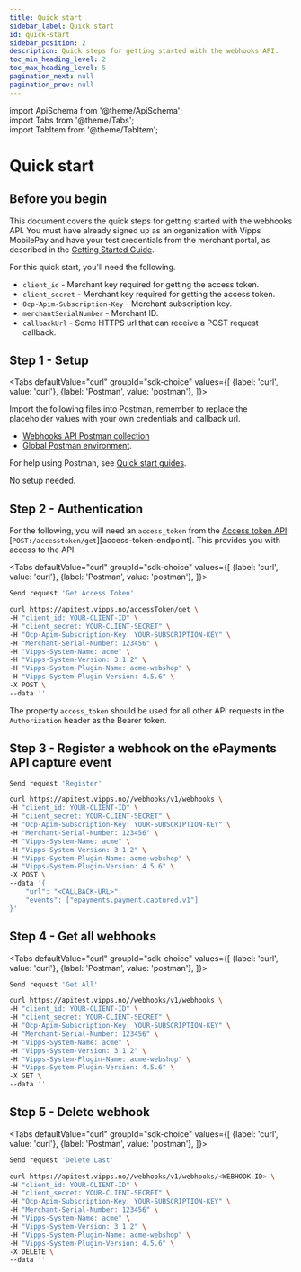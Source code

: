 ```yaml
---
title: Quick start
sidebar_label: Quick start
id: quick-start
sidebar_position: 2
description: Quick steps for getting started with the webhooks API.
toc_min_heading_level: 2
toc_max_heading_level: 5
pagination_next: null
pagination_prev: null
---
```


import ApiSchema from '@theme/ApiSchema';  
import Tabs from '@theme/Tabs';  
import TabItem from '@theme/TabItem';  

# Quick start

## Before you begin

This document covers the quick steps for getting started with the webhooks API.
You must have already signed up as an organization with Vipps MobilePay and have
your test credentials from the merchant portal, as described in the [Getting
Started
Guide](https://developer.vippsmobilepay.com/docs/vipps-developers/getting-started).

For this quick start, you'll need the following.

* `client_id` - Merchant key required for getting the access token.
* `client_secret` - Merchant key required for getting the access token.
* `Ocp-Apim-Subscription-Key` - Merchant subscription key.
* `merchantSerialNumber` - Merchant ID.
* `callbackUrl` - Some HTTPS url that can receive a POST request callback.

## Step 1 - Setup

<Tabs 
    defaultValue="curl" 
    groupId="sdk-choice" 
    values={[ {label: 'curl', value: 'curl'}, {label: 'Postman', value: 'postman'}, ]}> 

<TabItem value="postman">

Import the following files into Postman, remember to replace the placeholder values with your own credentials and callback url.

* [Webhooks API Postman collection](/tools/postman-collection.png)
* [Global Postman environment](https://github.com/vippsas/vipps-developers/blob/master/tools/vipps-api-global-postman-environment.json).

For help using Postman, see [Quick start guides](https://developer.vippsmobilepay.com/docs/vipps-developers/quick-start-guides).

</TabItem>

<TabItem value="curl">

No setup needed.

</TabItem>
</Tabs>

## Step 2 - Authentication

For the following, you will need an `access_token` from the [Access token
API](https://developer.vippsmobilepay.com/docs/APIs/access-token-api):
[`POST:/accesstoken/get`][access-token-endpoint]. This provides you with access
to the API.

<Tabs 
    defaultValue="curl" 
    groupId="sdk-choice" 
    values={[ {label: 'curl', value: 'curl'}, {label: 'Postman', value: 'postman'}, ]}> 
    
<TabItem value="postman">

```bash
Send request 'Get Access Token'
```

</TabItem>

<TabItem value="curl">

```bash
curl https://apitest.vipps.no/accessToken/get \
-H "client_id: YOUR-CLIENT-ID" \
-H "client_secret: YOUR-CLIENT-SECRET" \
-H "Ocp-Apim-Subscription-Key: YOUR-SUBSCRIPTION-KEY" \
-H "Merchant-Serial-Number: 123456" \
-H "Vipps-System-Name: acme" \
-H "Vipps-System-Version: 3.1.2" \
-H "Vipps-System-Plugin-Name: acme-webshop" \
-H "Vipps-System-Plugin-Version: 4.5.6" \
-X POST \
--data ''
```

</TabItem>
</Tabs>

The property `access_token` should be used for all other API requests in the `Authorization` header as the Bearer token.

## Step 3 - Register a webhook on the ePayments API capture event

<TabItem value="postman">

```bash
Send request 'Register'
```

</TabItem>

<TabItem value="curl">

```bash
curl https://apitest.vipps.no//webhooks/v1/webhooks \
-H "client_id: YOUR-CLIENT-ID" \
-H "client_secret: YOUR-CLIENT-SECRET" \
-H "Ocp-Apim-Subscription-Key: YOUR-SUBSCRIPTION-KEY" \
-H "Merchant-Serial-Number: 123456" \
-H "Vipps-System-Name: acme" \
-H "Vipps-System-Version: 3.1.2" \
-H "Vipps-System-Plugin-Name: acme-webshop" \
-H "Vipps-System-Plugin-Version: 4.5.6" \
-X POST \
--data '{  
    "url": "<CALLBACK-URL>", 
    "events": ["epayments.payment.captured.v1"] 
}'
```

</TabItem>
</Tabs>

## Step 4 - Get all webhooks

<Tabs 
    defaultValue="curl" 
    groupId="sdk-choice" 
    values={[ {label: 'curl', value: 'curl'}, {label: 'Postman', value: 'postman'}, ]}> 
    
<TabItem value="postman">

```bash
Send request 'Get All'
```

</TabItem>

<TabItem value="curl">

```bash
curl https://apitest.vipps.no//webhooks/v1/webhooks \
-H "client_id: YOUR-CLIENT-ID" \
-H "client_secret: YOUR-CLIENT-SECRET" \
-H "Ocp-Apim-Subscription-Key: YOUR-SUBSCRIPTION-KEY" \
-H "Merchant-Serial-Number: 123456" \
-H "Vipps-System-Name: acme" \
-H "Vipps-System-Version: 3.1.2" \
-H "Vipps-System-Plugin-Name: acme-webshop" \
-H "Vipps-System-Plugin-Version: 4.5.6" \
-X GET \
--data ''
```

</TabItem>
</Tabs>

## Step 5 - Delete webhook

<Tabs 
    defaultValue="curl" 
    groupId="sdk-choice" 
    values={[ {label: 'curl', value: 'curl'}, {label: 'Postman', value: 'postman'}, ]}> 
    
<TabItem value="postman">

```bash
Send request 'Delete Last'
```

</TabItem>

<TabItem value="curl">

```bash
curl https://apitest.vipps.no//webhooks/v1/webhooks/<WEBHOOK-ID> \
-H "client_id: YOUR-CLIENT-ID" \
-H "client_secret: YOUR-CLIENT-SECRET" \
-H "Ocp-Apim-Subscription-Key: YOUR-SUBSCRIPTION-KEY" \
-H "Merchant-Serial-Number: 123456" \
-H "Vipps-System-Name: acme" \
-H "Vipps-System-Version: 3.1.2" \
-H "Vipps-System-Plugin-Name: acme-webshop" \
-H "Vipps-System-Plugin-Version: 4.5.6" \
-X DELETE \
--data ''
```

</TabItem>
</Tabs>